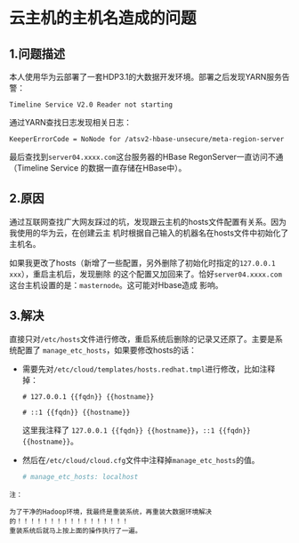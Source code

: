 云主机的主机名造成的问题
===================================================================================
## 1.问题描述
本人使用华为云部署了一套HDP3.1的大数据开发环境。部署之后发现YARN服务告警：
```
Timeline Service V2.0 Reader not starting
```
通过YARN查找日志发现相关日志：
```
KeeperErrorCode = NoNode for /atsv2-hbase-unsecure/meta-region-server
```
最后查找到`server04.xxxx.com`这台服务器的HBase RegonServer一直访问不通（Timeline Service
的数据一直存储在HBase中）。

## 2.原因
通过互联网查找广大网友踩过的坑，发现跟云主机的hosts文件配置有关系。因为我使用的华为云，在创建云主
机时根据自己输入的机器名在hosts文件中初始化了主机名。

如果我更改了hosts（新增了一些配置，另外删除了初始化时指定的`127.0.0.1  xxx`），重启主机后，发现删除
的这个配置又加回来了。恰好`server04.xxxx.com`这台主机设置的是：`masternode`。这可能对Hbase造成
影响。

## 3.解决
直接只对`/etc/hosts`文件进行修改，重启系统后删除的记录又还原了。主要是系统配置了
`manage_etc_hosts`，如果要修改hosts的话：
+ 需要先对`/etc/cloud/templates/hosts.redhat.tmpl`进行修改，比如注释掉：
    ```shell
    # 127.0.0.1 {{fqdn}} {{hostname}}

    # ::1 {{fqdn}} {{hostname}}
    ```
    这里我注释了 `127.0.0.1 {{fqdn}} {{hostname}}`，`::1 {{fqdn}} {{hostname}}`。

+ 然后在`/etc/cloud/cloud.cfg`文件中注释掉`manage_etc_hosts`的值。
    ```yml
    # manage_etc_hosts: localhost
    ```

```
注：

为了干净的Hadoop环境，我最终是重装系统，再重装大数据环境解决的！！！！！！！！！！！！！！！！！
重装系统后就马上按上面的操作执行了一遍。
```